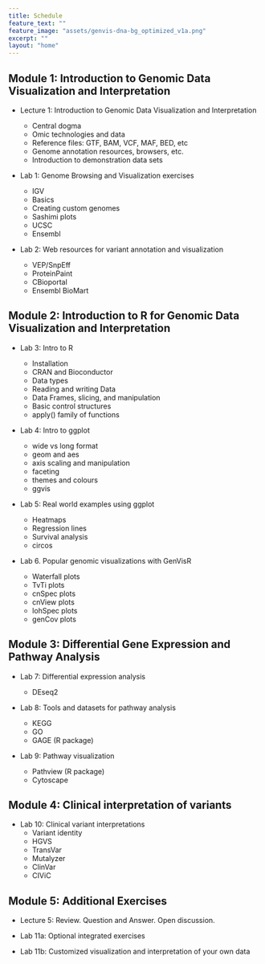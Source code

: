 ```yaml
---
title: Schedule
feature_text: ""
feature_image: "assets/genvis-dna-bg_optimized_v1a.png"
excerpt: ""
layout: "home"
---
```


## Module 1: Introduction to Genomic Data Visualization and Interpretation

* Lecture 1: Introduction to Genomic Data Visualization and Interpretation
    * Central dogma
    * Omic technologies and data
    * Reference files: GTF, BAM, VCF, MAF, BED, etc
    * Genome annotation resources, browsers, etc.
    * Introduction to demonstration data sets

* Lab 1: Genome Browsing and Visualization exercises
    * IGV
    * Basics
    * Creating custom genomes
    * Sashimi plots
    * UCSC
    * Ensembl

* Lab 2: Web resources for variant annotation and visualization
    * VEP/SnpEff
    * ProteinPaint
    * CBioportal
    * Ensembl BioMart

## Module 2: Introduction to R for Genomic Data Visualization and Interpretation

* Lab 3: Intro to R
    * Installation
    * CRAN and Bioconductor
    * Data types
    * Reading and writing Data
    * Data Frames, slicing, and manipulation
    * Basic control structures
    * apply() family of functions

* Lab 4: Intro to ggplot
    * wide vs long format
    * geom and aes
    * axis scaling and manipulation
    * faceting
    * themes and colours
    * ggvis

* Lab 5: Real world examples using ggplot
    * Heatmaps
    * Regression lines
    * Survival analysis
    * circos

* Lab 6. Popular genomic visualizations with GenVisR
    * Waterfall plots
    * TvTi plots
    * cnSpec plots
    * cnView plots
    * lohSpec plots
    * genCov plots

## Module 3: Differential Gene Expression and Pathway Analysis

* Lab 7: Differential expression analysis
    * DEseq2

* Lab 8: Tools and datasets for pathway analysis
    * KEGG
    * GO
    * GAGE (R package)

* Lab 9: Pathway visualization
    * Pathview (R package)
    * Cytoscape

## Module 4: Clinical interpretation of variants

* Lab 10: Clinical variant interpretations
    * Variant identity
    * HGVS
    * TransVar
    * Mutalyzer
    * ClinVar
    * CIViC

## Module 5: Additional Exercises

* Lecture 5: Review. Question and Answer. Open discussion.

* Lab 11a: Optional integrated exercises

* Lab 11b: Customized visualization and interpretation of your own data
